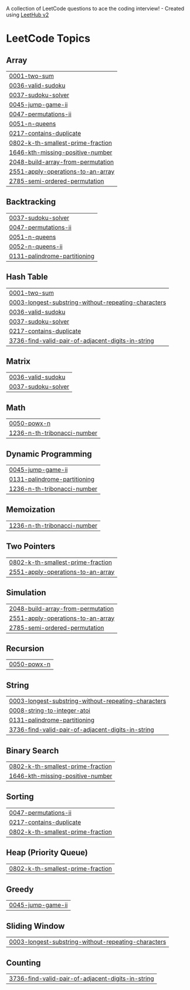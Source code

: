 A collection of LeetCode questions to ace the coding interview! - Created using [LeetHub v2](https://github.com/arunbhardwaj/LeetHub-2.0)
<!---LeetCode Topics Start-->
# LeetCode Topics
## Array
|  |
| ------- |
| [0001-two-sum](https://github.com/anushka-kathil/LeetCode/tree/master/0001-two-sum) |
| [0036-valid-sudoku](https://github.com/anushka-kathil/LeetCode/tree/master/0036-valid-sudoku) |
| [0037-sudoku-solver](https://github.com/anushka-kathil/LeetCode/tree/master/0037-sudoku-solver) |
| [0045-jump-game-ii](https://github.com/anushka-kathil/LeetCode/tree/master/0045-jump-game-ii) |
| [0047-permutations-ii](https://github.com/anushka-kathil/LeetCode/tree/master/0047-permutations-ii) |
| [0051-n-queens](https://github.com/anushka-kathil/LeetCode/tree/master/0051-n-queens) |
| [0217-contains-duplicate](https://github.com/anushka-kathil/LeetCode/tree/master/0217-contains-duplicate) |
| [0802-k-th-smallest-prime-fraction](https://github.com/anushka-kathil/LeetCode/tree/master/0802-k-th-smallest-prime-fraction) |
| [1646-kth-missing-positive-number](https://github.com/anushka-kathil/LeetCode/tree/master/1646-kth-missing-positive-number) |
| [2048-build-array-from-permutation](https://github.com/anushka-kathil/LeetCode/tree/master/2048-build-array-from-permutation) |
| [2551-apply-operations-to-an-array](https://github.com/anushka-kathil/LeetCode/tree/master/2551-apply-operations-to-an-array) |
| [2785-semi-ordered-permutation](https://github.com/anushka-kathil/LeetCode/tree/master/2785-semi-ordered-permutation) |
## Backtracking
|  |
| ------- |
| [0037-sudoku-solver](https://github.com/anushka-kathil/LeetCode/tree/master/0037-sudoku-solver) |
| [0047-permutations-ii](https://github.com/anushka-kathil/LeetCode/tree/master/0047-permutations-ii) |
| [0051-n-queens](https://github.com/anushka-kathil/LeetCode/tree/master/0051-n-queens) |
| [0052-n-queens-ii](https://github.com/anushka-kathil/LeetCode/tree/master/0052-n-queens-ii) |
| [0131-palindrome-partitioning](https://github.com/anushka-kathil/LeetCode/tree/master/0131-palindrome-partitioning) |
## Hash Table
|  |
| ------- |
| [0001-two-sum](https://github.com/anushka-kathil/LeetCode/tree/master/0001-two-sum) |
| [0003-longest-substring-without-repeating-characters](https://github.com/anushka-kathil/LeetCode/tree/master/0003-longest-substring-without-repeating-characters) |
| [0036-valid-sudoku](https://github.com/anushka-kathil/LeetCode/tree/master/0036-valid-sudoku) |
| [0037-sudoku-solver](https://github.com/anushka-kathil/LeetCode/tree/master/0037-sudoku-solver) |
| [0217-contains-duplicate](https://github.com/anushka-kathil/LeetCode/tree/master/0217-contains-duplicate) |
| [3736-find-valid-pair-of-adjacent-digits-in-string](https://github.com/anushka-kathil/LeetCode/tree/master/3736-find-valid-pair-of-adjacent-digits-in-string) |
## Matrix
|  |
| ------- |
| [0036-valid-sudoku](https://github.com/anushka-kathil/LeetCode/tree/master/0036-valid-sudoku) |
| [0037-sudoku-solver](https://github.com/anushka-kathil/LeetCode/tree/master/0037-sudoku-solver) |
## Math
|  |
| ------- |
| [0050-powx-n](https://github.com/anushka-kathil/LeetCode/tree/master/0050-powx-n) |
| [1236-n-th-tribonacci-number](https://github.com/anushka-kathil/LeetCode/tree/master/1236-n-th-tribonacci-number) |
## Dynamic Programming
|  |
| ------- |
| [0045-jump-game-ii](https://github.com/anushka-kathil/LeetCode/tree/master/0045-jump-game-ii) |
| [0131-palindrome-partitioning](https://github.com/anushka-kathil/LeetCode/tree/master/0131-palindrome-partitioning) |
| [1236-n-th-tribonacci-number](https://github.com/anushka-kathil/LeetCode/tree/master/1236-n-th-tribonacci-number) |
## Memoization
|  |
| ------- |
| [1236-n-th-tribonacci-number](https://github.com/anushka-kathil/LeetCode/tree/master/1236-n-th-tribonacci-number) |
## Two Pointers
|  |
| ------- |
| [0802-k-th-smallest-prime-fraction](https://github.com/anushka-kathil/LeetCode/tree/master/0802-k-th-smallest-prime-fraction) |
| [2551-apply-operations-to-an-array](https://github.com/anushka-kathil/LeetCode/tree/master/2551-apply-operations-to-an-array) |
## Simulation
|  |
| ------- |
| [2048-build-array-from-permutation](https://github.com/anushka-kathil/LeetCode/tree/master/2048-build-array-from-permutation) |
| [2551-apply-operations-to-an-array](https://github.com/anushka-kathil/LeetCode/tree/master/2551-apply-operations-to-an-array) |
| [2785-semi-ordered-permutation](https://github.com/anushka-kathil/LeetCode/tree/master/2785-semi-ordered-permutation) |
## Recursion
|  |
| ------- |
| [0050-powx-n](https://github.com/anushka-kathil/LeetCode/tree/master/0050-powx-n) |
## String
|  |
| ------- |
| [0003-longest-substring-without-repeating-characters](https://github.com/anushka-kathil/LeetCode/tree/master/0003-longest-substring-without-repeating-characters) |
| [0008-string-to-integer-atoi](https://github.com/anushka-kathil/LeetCode/tree/master/0008-string-to-integer-atoi) |
| [0131-palindrome-partitioning](https://github.com/anushka-kathil/LeetCode/tree/master/0131-palindrome-partitioning) |
| [3736-find-valid-pair-of-adjacent-digits-in-string](https://github.com/anushka-kathil/LeetCode/tree/master/3736-find-valid-pair-of-adjacent-digits-in-string) |
## Binary Search
|  |
| ------- |
| [0802-k-th-smallest-prime-fraction](https://github.com/anushka-kathil/LeetCode/tree/master/0802-k-th-smallest-prime-fraction) |
| [1646-kth-missing-positive-number](https://github.com/anushka-kathil/LeetCode/tree/master/1646-kth-missing-positive-number) |
## Sorting
|  |
| ------- |
| [0047-permutations-ii](https://github.com/anushka-kathil/LeetCode/tree/master/0047-permutations-ii) |
| [0217-contains-duplicate](https://github.com/anushka-kathil/LeetCode/tree/master/0217-contains-duplicate) |
| [0802-k-th-smallest-prime-fraction](https://github.com/anushka-kathil/LeetCode/tree/master/0802-k-th-smallest-prime-fraction) |
## Heap (Priority Queue)
|  |
| ------- |
| [0802-k-th-smallest-prime-fraction](https://github.com/anushka-kathil/LeetCode/tree/master/0802-k-th-smallest-prime-fraction) |
## Greedy
|  |
| ------- |
| [0045-jump-game-ii](https://github.com/anushka-kathil/LeetCode/tree/master/0045-jump-game-ii) |
## Sliding Window
|  |
| ------- |
| [0003-longest-substring-without-repeating-characters](https://github.com/anushka-kathil/LeetCode/tree/master/0003-longest-substring-without-repeating-characters) |
## Counting
|  |
| ------- |
| [3736-find-valid-pair-of-adjacent-digits-in-string](https://github.com/anushka-kathil/LeetCode/tree/master/3736-find-valid-pair-of-adjacent-digits-in-string) |
<!---LeetCode Topics End-->